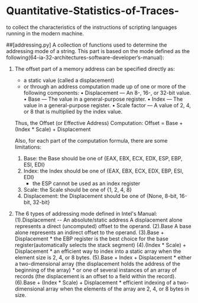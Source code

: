 # Quantitative-Statistics-of-Traces-
to collect the characteristics of the instructions of scripting languages running in the modern machine.


##[addressing.py]
A collection of functions used to determine the addressing mode of a string.
This part is based on the mode defined as the following(64-ia-32-architectures-software-developer‘s-manual):

1. The offset part of a memory address can be specified directly as:
	* a static value (called a displacement)
	* or through an address computation made up of one or more of the following components:
		• Displacement — An 8-, 16-, or 32-bit value.
		• Base — The value in a general-purpose register.
		• Index — The value in a general-purpose register.
		• Scale factor — A value of 2, 4, or 8 that is multiplied by the index value.

	Thus, the Offset (or Effective Address) Computation:
		Offset = Base + (Index * Scale) + Displacement
	
	Also, for each part of the computation formula, there are some limitations:
	1. Base: the Base should be one of {EAX, EBX, ECX, EDX, ESP, EBP, ESI, EDI}
	2. Index: the Index should be one of {EAX, EBX, ECX, EDX, EBP, ESI, EDI}
		* the ESP cannot be used as an index register
	3. Scale: the Scale should be one of {1, 2, 4, 8}
	4. Displacement: the Displacement should be one of {None, 8-bit, 16-bit, 32-bit}

2. The 6 types of addressing mode defined in Intel's Manual:
	(1).Displacement -- An absolute/static address
		A displacement alone represents a direct (uncomputed) offset to the operand.
	(2).Base
		A base alone represents an indirect offset to the operand.
	(3).Base + Displacement
		* the EBP register is the best choice for the base register(automatically selects the stack segment)
	(4).(Index * Scale) + Displacement
		* an efficient way to index into a static array when the element size is 2, 4, or 8 bytes.
	(5).Base + Index + Displacement
		* either a two-dimensional array (the displacement holds the address of the beginning of the array)
		* or one of several instances of an array of records (the displacement is an offset to a field within the record).
	(6).Base + (Index * Scale) + Displacement
		* efficient indexing of a two-dimensional array when the elements of the array are 2, 4, or 8 bytes in size.

